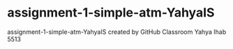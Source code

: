 # assignment-1-simple-atm-YahyaIS
assignment-1-simple-atm-YahyaIS created by GitHub Classroom
Yahya Ihab 5513
